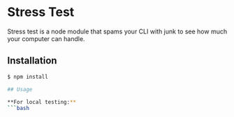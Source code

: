 # Stress Test
Stress test is a node module that spams your CLI with junk to see how much your computer can handle.

## Installation
```bash
$ npm install

## Usage

**For local testing:**
```bash

